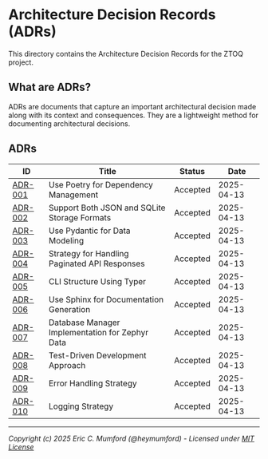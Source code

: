 # Architecture Decision Records (ADRs)

This directory contains the Architecture Decision Records for the ZTOQ project.

## What are ADRs?

ADRs are documents that capture an important architectural decision made along with its context and consequences. They are a lightweight method for documenting architectural decisions.

## ADRs

| ID | Title | Status | Date |
|----|-------|--------|------|
| [ADR-001](001-use-poetry-for-dependency-management.md) | Use Poetry for Dependency Management | Accepted | 2025-04-13 |
| [ADR-002](002-storage-formats.md) | Support Both JSON and SQLite Storage Formats | Accepted | 2025-04-13 |
| [ADR-003](003-use-pydantic-models.md) | Use Pydantic for Data Modeling | Accepted | 2025-04-13 |
| [ADR-004](004-pagination-handling.md) | Strategy for Handling Paginated API Responses | Accepted | 2025-04-13 |
| [ADR-005](005-cli-structure.md) | CLI Structure Using Typer | Accepted | 2025-04-13 |
| [ADR-006](006-sphinx-documentation.md) | Use Sphinx for Documentation Generation | Accepted | 2025-04-13 |
| [ADR-007](007-database-manager-implementation.md) | Database Manager Implementation for Zephyr Data | Accepted | 2025-04-13 |
| [ADR-008](008-test-driven-development.md) | Test-Driven Development Approach | Accepted | 2025-04-13 |
| [ADR-009](009-error-handling-strategy.md) | Error Handling Strategy | Accepted | 2025-04-13 |
| [ADR-010](010-logging-strategy.md) | Logging Strategy | Accepted | 2025-04-13 |

---
*Copyright (c) 2025 Eric C. Mumford (@heymumford) - Licensed under [MIT License](../../LICENSE)*